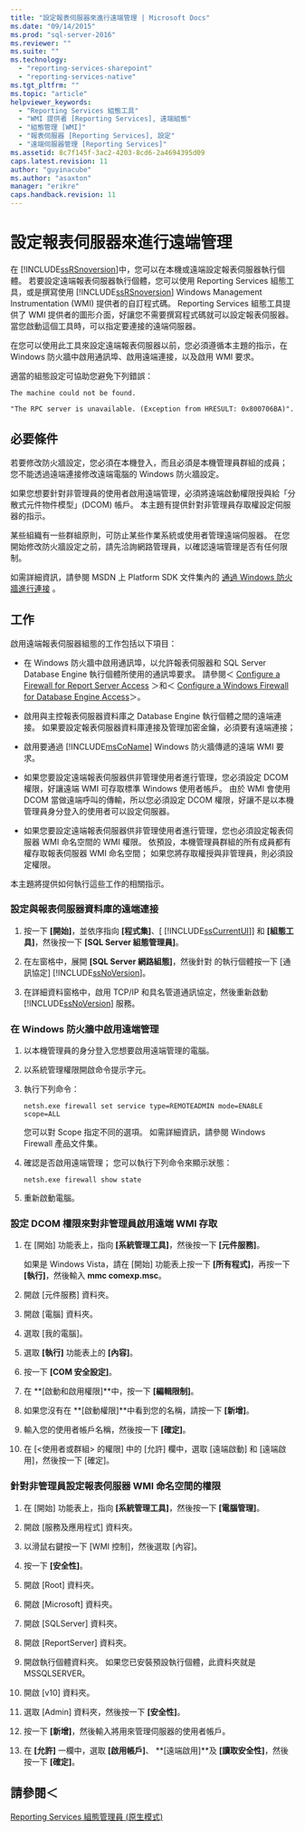 ```yaml
---
title: "設定報表伺服器來進行遠端管理 | Microsoft Docs"
ms.date: "09/14/2015"
ms.prod: "sql-server-2016"
ms.reviewer: ""
ms.suite: ""
ms.technology: 
  - "reporting-services-sharepoint"
  - "reporting-services-native"
ms.tgt_pltfrm: ""
ms.topic: "article"
helpviewer_keywords: 
  - "Reporting Services 組態工具"
  - "WMI 提供者 [Reporting Services], 遠端組態"
  - "組態管理 [WMI]"
  - "報表伺服器 [Reporting Services], 設定"
  - "遠端伺服器管理 [Reporting Services]"
ms.assetid: 8c7f145f-3ac2-4203-8cd6-2a4694395d09
caps.latest.revision: 11
author: "guyinacube"
ms.author: "asaxton"
manager: "erikre"
caps.handback.revision: 11
---
```

# 設定報表伺服器來進行遠端管理
  在 [!INCLUDE[ssRSnoversion](../../includes/ssrsnoversion-md.md)]中，您可以在本機或遠端設定報表伺服器執行個體。 若要設定遠端報表伺服器執行個體，您可以使用 Reporting Services 組態工具，或是撰寫使用 [!INCLUDE[ssRSnoversion](../../includes/ssrsnoversion-md.md)] Windows Management Instrumentation (WMI) 提供者的自訂程式碼。 Reporting Services 組態工具提供了 WMI 提供者的圖形介面，好讓您不需要撰寫程式碼就可以設定報表伺服器。 當您啟動這個工具時，可以指定要連接的遠端伺服器。  
  
 在您可以使用此工具來設定遠端報表伺服器以前，您必須遵循本主題的指示，在 Windows 防火牆中啟用通訊埠、啟用遠端連接，以及啟用 WMI 要求。  
  
 適當的組態設定可協助您避免下列錯誤：  
  
 `The machine could not be found.`  
  
 `"The RPC server is unavailable. (Exception from HRESULT: 0x800706BA)".`  
  
## 必要條件  
 若要修改防火牆設定，您必須在本機登入，而且必須是本機管理員群組的成員； 您不能透過遠端連接修改遠端電腦的 Windows 防火牆設定。  
  
 如果您想要針對非管理員的使用者啟用遠端管理，必須將遠端啟動權限授與給「分散式元件物件模型」(DCOM) 帳戶。 本主題有提供針對非管理員存取權設定伺服器的指示。  
  
 某些組織有一些群組原則，可防止某些作業系統或使用者管理遠端伺服器。 在您開始修改防火牆設定之前，請先洽詢網路管理員，以確認遠端管理是否有任何限制。  
  
 如需詳細資訊，請參閱 MSDN 上 Platform SDK 文件集內的 [通過 Windows 防火牆進行連接](http://go.microsoft.com/fwlink/?LinkId=63615) 。  
  
## 工作  
 啟用遠端報表伺服器組態的工作包括以下項目：  
  
-   在 Windows 防火牆中啟用通訊埠，以允許報表伺服器和 SQL Server Database Engine 執行個體所使用的通訊埠要求。  請參閱＜ [Configure a Firewall for Report Server Access](../../reporting-services/report-server/configure-a-firewall-for-report-server-access.md) ＞和＜ [Configure a Windows Firewall for Database Engine Access](../../database-engine/configure-windows/configure-a-windows-firewall-for-database-engine-access.md)＞。  
  
-   啟用與主控報表伺服器資料庫之 Database Engine 執行個體之間的遠端連接。 如果要設定報表伺服器資料庫連接及管理加密金鑰，必須要有遠端連接；  
  
-   啟用要通過 [!INCLUDE[msCoName](../../includes/msconame-md.md)] Windows 防火牆傳遞的遠端 WMI 要求。  
  
-   如果您要設定遠端報表伺服器供非管理使用者進行管理，您必須設定 DCOM 權限，好讓遠端 WMI 可存取標準 Windows 使用者帳戶。 由於 WMI 會使用 DCOM 當做遠端呼叫的傳輸，所以您必須設定 DCOM 權限，好讓不是以本機管理員身分登入的使用者可以設定伺服器。  
  
-   如果您要設定遠端報表伺服器供非管理使用者進行管理，您也必須設定報表伺服器 WMI 命名空間的 WMI 權限。 依預設，本機管理員群組的所有成員都有權存取報表伺服器 WMI 命名空間； 如果您將存取權授與非管理員，則必須設定權限。  
  
 本主題將提供如何執行這些工作的相關指示。  
  
### 設定與報表伺服器資料庫的遠端連接  
  
1.  按一下 **[開始]**，並依序指向 **[程式集]**、[ [!INCLUDE[ssCurrentUI](../../includes/sscurrentui-md.md)]] 和 **[組態工具]**，然後按一下 **[SQL Server 組態管理員]**。  
  
2.  在左窗格中，展開 **[SQL Server 網路組態]**，然後針對  的執行個體按一下 [通訊協定] [!INCLUDE[ssNoVersion](../../includes/ssnoversion-md.md)]。  
  
3.  在詳細資料窗格中，啟用 TCP/IP 和具名管道通訊協定，然後重新啟動 [!INCLUDE[ssNoVersion](../../includes/ssnoversion-md.md)] 服務。  
  
### 在 Windows 防火牆中啟用遠端管理  
  
1.  以本機管理員的身分登入您想要啟用遠端管理的電腦。  
  
2.  以系統管理權限開啟命令提示字元。  
  
3.  執行下列命令：  
  
    ```  
    netsh.exe firewall set service type=REMOTEADMIN mode=ENABLE scope=ALL  
    ```  
  
     您可以對 Scope 指定不同的選項。 如需詳細資訊，請參閱 Windows Firewall 產品文件集。  
  
4.  確認是否啟用遠端管理； 您可以執行下列命令來顯示狀態：  
  
    ```  
    netsh.exe firewall show state  
    ```  
  
5.  重新啟動電腦。  
  
### 設定 DCOM 權限來對非管理員啟用遠端 WMI 存取  
  
1.  在 [開始] 功能表上，指向 **[系統管理工具]**，然後按一下 **[元件服務]**。  
  
     如果是 Windows Vista，請在 [開始] 功能表上按一下 **[所有程式]**，再按一下 **[執行]**，然後輸入 **mmc comexp.msc**。  
  
2.  開啟 [元件服務] 資料夾。  
  
3.  開啟 [電腦] 資料夾。  
  
4.  選取 [我的電腦]。  
  
5.  選取 **[執行]** 功能表上的 **[內容]**。  
  
6.  按一下 **[COM 安全設定]**。  
  
7.  在 **[啟動和啟用權限]**中，按一下 **[編輯限制]**。  
  
8.  如果您沒有在 **[啟動權限]**中看到您的名稱，請按一下 **[新增]**。  
  
9. 輸入您的使用者帳戶名稱，然後按一下 **[確定]**。  
  
10. 在 [\<使用者或群組> 的權限] 中的 [允許] 欄中，選取 [遠端啟動] 和 [遠端啟用]，然後按一下 [確定]。  
  
### 針對非管理員設定報表伺服器 WMI 命名空間的權限  
  
1.  在 [開始] 功能表上，指向 **[系統管理工具]**，然後按一下 **[電腦管理]**。  
  
2.  開啟 [服務及應用程式] 資料夾。  
  
3.  以滑鼠右鍵按一下 [WMI 控制]，然後選取 [內容]。  
  
4.  按一下 **[安全性]**。  
  
5.  開啟 [Root] 資料夾。  
  
6.  開啟 [Microsoft] 資料夾。  
  
7.  開啟 [SQLServer] 資料夾。  
  
8.  開啟 [ReportServer] 資料夾。  
  
9. 開啟執行個體資料夾。 如果您已安裝預設執行個體，此資料夾就是 MSSQLSERVER。  
  
10. 開啟 [v10] 資料夾。  
  
11. 選取 [Admin] 資料夾，然後按一下 **[安全性]**。  
  
12. 按一下 **[新增]**，然後輸入將用來管理伺服器的使用者帳戶。  
  
13. 在 **[允許]** 一欄中，選取 **[啟用帳戶]**、 **[遠端啟用]**及 **[讀取安全性]**，然後按一下 **[確定]**。  
  
## 請參閱＜  
 [Reporting Services 組態管理員 &#40;原生模式&#41;](../../reporting-services/install-windows/reporting-services-configuration-manager-native-mode.md)  
  
  